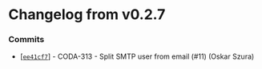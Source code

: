 # Changelog from v0.2.7
### Commits
* [[`ee41cf7`](http://github.com/coda-it/goutils/commit/ee41cf7d5e9c704a237c76403453357992064bee)] - CODA-313 - Split SMTP user from email (#11) (Oskar Szura)